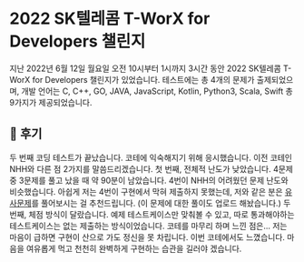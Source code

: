 # 2022 SK텔레콤 T-WorX for Developers 챌린지

지난 2022년 6월 12일 월요일 오전 10시부터 1시까지 3시간 동안 2022 SK텔레콤 T-WorX for Developers 챌린지가 있었습니다. 
테스트에는 총 4개의 문제가 출제되었으며, 개발 언어는 C, C++, GO, JAVA, JavaScript, Kotlin, Python3, Scala, Swift 총 9가지가 제공되었습니다.

## 🙇‍ 후기

두 번째 코딩 테스트가 끝났습니다. 코테에 익숙해지기 위해 응시했습니다. 이전 코테인 NHH와 다른 점 2가지를 말씀드리겠습니다. 
첫 번째, 전체적 난도가 낮았습니다. 4문제 중 3문제를 풀고 났을 때 약 90분이 남았습니다. 4번이 NHH의 어려웠던 문제 난도와 비슷했습니다. 아쉽게 저는 4번이 구현에서 막혀 제출하지 못했는데, 저와 같은 분은 [유사문제](https://www.acmicpc.net/problem/2206)를 풀어보시는 걸 추천드립니다. 
(이 문제에 대한 풀이도 업로드 해놨습니다.) 두 번째, 체점 방식이 달랐습니다. 예제 테스트케이스만 맞춰볼 수 있고, 따로 통과해야하는 테스트케이스는 없는 제출하는 방식이었습니다.
코테를 마무리 하며 느낀 점은... 저는 마음이 급하면 구현이 산으로 가도 정신을 못 차립니다. 이번 코테에서도 느꼈습니다. 마음을 여유롭게 먹고 천천히 완벽하게 구현하는 습관을 길러야 겠습니다.